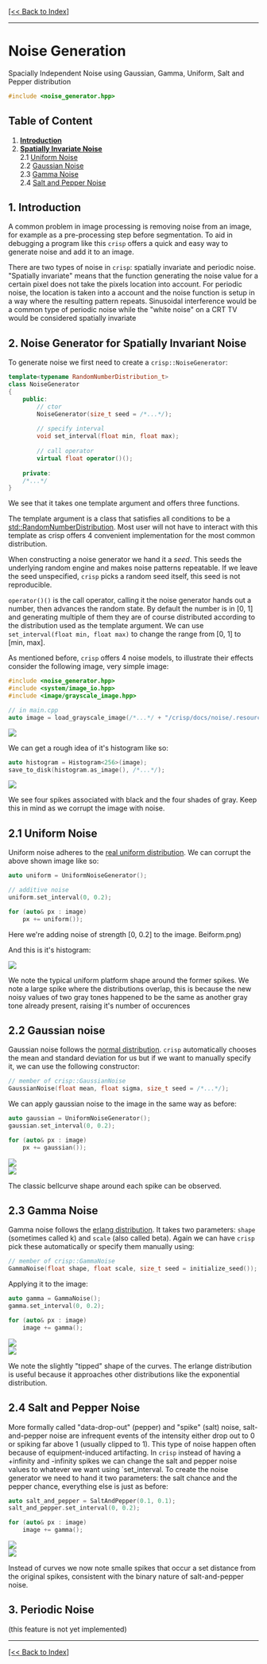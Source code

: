 [[<< Back to Index]](../index.md)

---
# Noise Generation

Spacially Independent Noise using Gaussian, Gamma, Uniform, Salt and Pepper distribution

```cpp
#include <noise_generator.hpp>
```

## Table of Content

1. [**Introduction**](#1-introduction)
2. [**Spatially Invariate Noise**](#2-noise-generator-for-spatially-invariant-noise)<br>
    2.1 [Uniform Noise](#21-uniform-noise)<br>
    2.2 [Gaussian Noise](#22-gaussian-noise)<br>
    2.3 [Gamma Noise](#23-gamma-noise)<br>
    2.4 [Salt and Pepper Noise](#24-salt-and-pepper-noise)<br>


## 1. Introduction

A common problem in image processing is removing noise from an image, for example as a pre-processing step before segmentation. To aid in debugging a program like this ``crisp`` offers a quick and easy way to generate noise and add it to an image.

There are two types of noise in `crisp`: spatially invariate and periodic noise. "Spatially invariate" means that the function generating the noise value for a certain pixel does not take the pixels location into account. For periodic noise, the location is taken into a account and the noise function is setup in a way where the resulting pattern repeats. Sinusoidal interference would be a common type of periodic noise while the "white noise" on a CRT TV would be considered spatially invariate

## 2. Noise Generator for Spatially Invariant Noise

To generate noise we first need to create a `crisp::NoiseGenerator`:

```cpp
template<typename RandomNumberDistribution_t>
class NoiseGenerator
{
    public:
        // ctor
        NoiseGenerator(size_t seed = /*...*/);
        
        // specify interval
        void set_interval(float min, float max);
        
        // call operator
        virtual float operator()();
    
    private:
    /*...*/
}
```

We see that it takes one template argument and offers three functions. 

The template argument is a class that satisfies all conditions to be a [std::RandomNumberDistribution](https://en.cppreference.com/w/cpp/named_req/RandomNumberDistribution). Most user will not have to interact with this template as crisp offers 4 convenient implementation for the most common distribution.

When constructing a noise generator we hand it a *seed*. This seeds the underlying random engine and makes noise patterns repeatable. If we leave the seed unspecified, `crisp` picks a random seed itself, this seed is not reproducible.

`operator()()` is the call operator, calling it the noise generator hands out a number, then advances the random state. By default the number is in [0, 1] and generating multiple of them they are of course distributed according to the distribution used as the template argument. We can use `set_interval(float min, float max)` to change the range from [0, 1] to [min, max].

As mentioned before, `crisp` offers 4 noise models, to illustrate their effects consider the following image, very simple image:<br>

```cpp
#include <noise_generator.hpp>
#include <system/image_io.hpp>
#include <image/grayscale_image.hpp>

// in main.cpp
auto image = load_grayscale_image(/*...*/ + "/crisp/docs/noise/.resources/noise_base.png");
```

![](./.resources/noise_base.png)<br>

We can get a rough idea of it's histogram like so:

```cpp
auto histogram = Histogram<256>(image);
save_to_disk(histogram.as_image(), /*...*/);
```
![](./.resources/clean_hist.png)

We see four spikes associated with black and the four shades of gray. Keep this in mind as we corrupt the image with noise.

## 2.1 Uniform Noise

Uniform noise adheres to the [real uniform distribution](https://en.wikipedia.org/wiki/Continuous_uniform_distribution). We can corrupt the above shown image like so:

```cpp
auto uniform = UniformNoiseGenerator();

// additive noise
uniform.set_interval(0, 0.2);

for (auto& px : image)
    px += uniform());
```

Here we're adding noise of strength [0, 0.2] to the image. Beiform.png)<br>

And this is it's histogram:<br>

![](./.resources/uniform_hist.png)<br>

We note the typical uniform platform shape around the former spikes. We note a large spike where the distributions overlap, this is because the new noisy values of two gray tones happened to be the same as another gray tone already present, raising it's number of occurences

## 2.2 Gaussian noise

Gaussian noise follows the [normal distribution](https://en.wikipedia.org/wiki/Normal_distribution). `crisp` automatically chooses the mean and standard deviation for us but if we want to manually specify it, we can use the following constructor:

```cpp
// member of crisp::GaussianNoise
GaussianNoise(float mean, float sigma, size_t seed = /*...*/);
``` 
We can apply gaussian noise to the image in the same way as before:

```cpp
auto gaussian = UniformNoiseGenerator();
gaussian.set_interval(0, 0.2);

for (auto& px : image)
    px += gaussian());
```

![](./.resources/gaussian.png)<br>
![](./.resources/gaussian_hist.png)<br>

The classic bellcurve shape around each spike can be observed.

## 2.3 Gamma Noise

Gamma noise follows the [erlang distribution](https://en.wikipedia.org/wiki/Normal_distribution). It takes two parameters: `shape` (sometimes called k) and `scale` (also called beta). Again we can have `crisp` pick these automatically or specify them manually using:

```cpp
// member of crisp::GammaNoise
GammaNoise(float shape, float scale, size_t seed = initialize_seed());
```

Applying it to the image:

```cpp
auto gamma = GammaNoise();
gamma.set_interval(0, 0.2);

for (auto& px : image)
    image += gamma();
```

![](./.resources/gamma.png)<br>
![](./.resources/gamma_hist.png)<br>

We note the slightly "tipped" shape of the curves. The erlange distribution is useful because it approaches other distributions like the exponential distribution. 

## 2.4 Salt and Pepper Noise

More formally called "data-drop-out" (pepper) and "spike" (salt) noise, salt-and-pepper noise are infrequent events of the intensity either drop out to 0 or spiking far above 1 (usually clipped to 1). This type of noise happen often because of equipment-induced artifacting. In `crisp` instead of having a +infinity and -infinity spikes we can change the salt and pepper noise values to whatever we want using `set_interval. To create the noise generator we need to hand it two parameters: the salt chance and the pepper chance, everything else is just as before:

```cpp
auto salt_and_pepper = SaltAndPepper(0.1, 0.1);
salt_and_pepper.set_interval(0, 0.2);

for (auto& px : image)
    image += gamma();
```

![](./.resources/salt_and_pepper.png)<br>
![](./.resources/salt_and_pepper_hist.png)<br>

Instead of curves we now note smalle spikes that occur a set distance from the original spikes, consistent with the binary nature of salt-and-pepper noise. 

## 3. Periodic Noise

(this feature is not yet implemented)

---
[[<< Back to Index]](../index.md)


